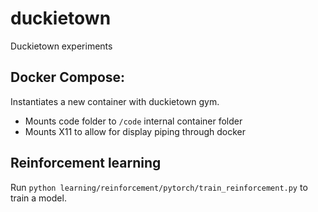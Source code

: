 # duckietown
Duckietown experiments

## Docker Compose:
Instantiates a new container with duckietown gym.
- Mounts code folder to `/code` internal container folder
- Mounts X11 to allow for display piping through docker

## Reinforcement learning
Run `python learning/reinforcement/pytorch/train_reinforcement.py` to train a model.
